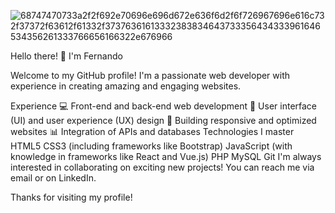
![68747470733a2f2f692e70696e696d672e636f6d2f6f726967696e616c732f37372f63612f61332f37376361613332383834643733356434333961646534356261333766656166322e676966](https://github.com/FeerCanitrot/FeerCanitrot/assets/67347775/f6dfdaf2-5b5f-4d54-af22-3c6ccdbf20cf)

Hello there! 👋 I'm Fernando

Welcome to my GitHub profile! I'm a passionate web developer with experience in creating amazing and engaging websites.

Experience
💻 Front-end and back-end web development
🎨 User interface (UI) and user experience (UX) design
🚀 Building responsive and optimized websites
📊 Integration of APIs and databases
Technologies I master
HTML5
CSS3 (including frameworks like Bootstrap)
JavaScript (with knowledge in frameworks like React and Vue.js)
PHP
MySQL
Git
I'm always interested in collaborating on exciting new projects! You can reach me via email or on LinkedIn.


Thanks for visiting my profile!
